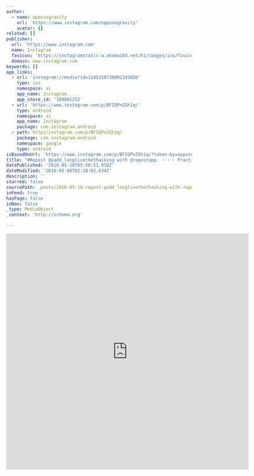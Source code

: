 ```yaml
---
author:
  - name: opposegravity
    url: 'https://www.instagram.com/opposegravity'
    avatar: {}
related: []
publisher:
  url: 'https://www.instagram.com'
  name: Instagram
  favicon: 'https://instagramstatic-a.akamaihd.net/h1/images/ico/favicon.ico/7cdab0872b15.ico'
  domain: www.instagram.com
keywords: []
app_links:
  - url: 'instagram://media?id=1245316738801343850'
    type: ios
    namespace: ai
    app_name: Instagram
    app_store_id: '389801252'
  - url: 'https://www.instagram.com/p/BFIQPnZGh1q/'
    type: android
    namespace: ai
    app_name: Instagram
    package: com.instagram.android
  - path: https/instagram.com/p/BFIQPnZGh1q/
    package: com.instagram.android
    namespace: google
    type: android
isBasedOnUrl: 'https://www.instagram.com/p/BFIQPnZGh1q/?taken-by=opposegravity'
title: "#Repost @padd_longlivethethaiking with @repostapp. ・・・ Practice CJ sessions @opposegravity #parallel #bar with @follow_kruaey \uD83D\uDE06\uD83D\uDC12✌️\uD83D\uDC4A #crossfit #crossfitlife #eastwestcrossfit #traininggroundbangkok #traininggroundbkk #igfitness #gymnastics #calisthenics"
datePublished: '2016-05-10T05:50:51.950Z'
dateModified: '2016-05-08T02:18:02.034Z'
description: ''
starred: false
sourcePath: _posts/2016-05-10-repost-padd_longlivethethaiking-with-repostapp-pract.md
inFeed: true
hasPage: false
inNav: false
_type: MediaObject
_context: 'http://schema.org'

---
```

<iframe src="https://cdn.embedly.com/widgets/media.html?src=http%3A%2F%2Fscontent.cdninstagram.com%2Ft50.2886-16%2F13208980_1059361684138220_1832057895_n.mp4&amp;src_secure=1&amp;url=https%3A%2F%2Fwww.instagram.com%2Fp%2FBFIQPnZGh1q%2F&amp;image=https%3A%2F%2Fscontent.cdninstagram.com%2Ft51.2885-15%2Fe15%2F13188018_973177762751650_1554709803_n.jpg%3Fig_cache_key%3DMTI0NTMxNjczODgwMTM0Mzg1MA%253D%253D.2&amp;key=b7d04c9b404c499eba89ee7072e1c4f7&amp;type=video%2Fmp4&amp;schema=instagram" width="658" height="640" scrolling="no" frameborder="0" allowfullscreen="" style=""></iframe>